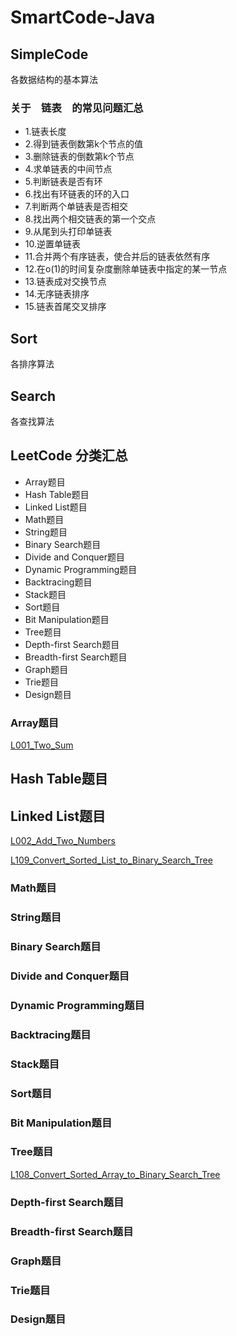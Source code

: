# SmartCode-Java

## SimpleCode
各数据结构的基本算法

### 关于　链表　的常见问题汇总
- 1.链表长度
- 2.得到链表倒数第k个节点的值 
- 3.删除链表的倒数第k个节点
- 4.求单链表的中间节点
- 5.判断链表是否有环
- 6.找出有环链表的环的入口
- 7.判断两个单链表是否相交
- 8.找出两个相交链表的第一个交点
- 9.从尾到头打印单链表
- 10.逆置单链表
- 11.合并两个有序链表，使合并后的链表依然有序
- 12.在o(1)的时间复杂度删除单链表中指定的某一节点
- 13.链表成对交换节点
- 14.无序链表排序
- 15.链表首尾交叉排序

## Sort
各排序算法

## Search
各查找算法

## LeetCode 分类汇总

- Array题目
- Hash Table题目
- Linked List题目
- Math题目
- String题目
- Binary Search题目
- Divide and Conquer题目
- Dynamic Programming题目
- Backtracing题目
- Stack题目
- Sort题目
- Bit Manipulation题目
- Tree题目
- Depth-first Search题目
- Breadth-first Search题目
- Graph题目
- Trie题目
- Design题目

### Array题目
[L001_Two_Sum](src/datastructure/leetcode/array/L001_Two_Sum.java)
## Hash Table题目
## Linked List题目
[L002_Add_Two_Numbers](src/datastructure/leetcode/linkedList/L002_Add_Two_Numbers.java)

[L109_Convert_Sorted_List_to_Binary_Search_Tree](src/datastructure/leetcode/linkedList/L109_Convert_Sorted_List_to_Binary_Search_Tree.java)
### Math题目
### String题目
### Binary Search题目
### Divide and Conquer题目
### Dynamic Programming题目
### Backtracing题目
### Stack题目
### Sort题目
### Bit Manipulation题目
### Tree题目
[L108_Convert_Sorted_Array_to_Binary_Search_Tree](src/datastructure/leetcode/tree/L108_Convert_Sorted_Array_to_Binary_Search_Tree.java)
### Depth-first Search题目
### Breadth-first Search题目
### Graph题目
### Trie题目
### Design题目
